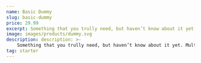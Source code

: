 ```yaml
---
name: Basic Dummy
slug: basic-dummy
price: 29.99
excerpt: Something that you trully need, but haven’t know about it yet
image: images/products/dummy.svg
description: description: >-
    Something that you trully need, but haven’t know about it yet. Multiple winner of Community Awarads.
tag: starter
---
```

